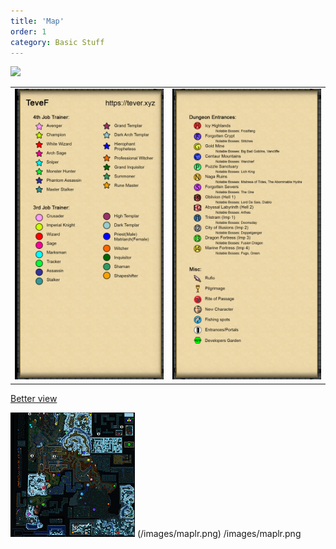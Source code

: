 ```yaml
---
title: 'Map'
order: 1
category: Basic Stuff
---
```


<!--- this broken in github so i use link bellow instead
![](/images/map.png)
![](/images/left.png)
![](/images/right.png)
--->

<img src="https://github.com/seeyaa32/test456/blob/master/_docs/2-imp-dungeons/images/map.png?raw=true">

|                                             |                                              |
|---------------------------------------------|----------------------------------------------|
| <img src="https://raw.githubusercontent.com/seeyaa32/test456/master/_docs/2-imp-dungeons/images/left.png"> | <img src="https://raw.githubusercontent.com/seeyaa32/test456/master/_docs/2-imp-dungeons/images/right.png"> |


<a href="https://tever.xyz/maps/teveF/tevefMapOverview" target="_blank">Better view</a>



![](/images/maplr.png)
[](/images/maplr.png)
(/images/maplr.png)
/images/maplr.png
